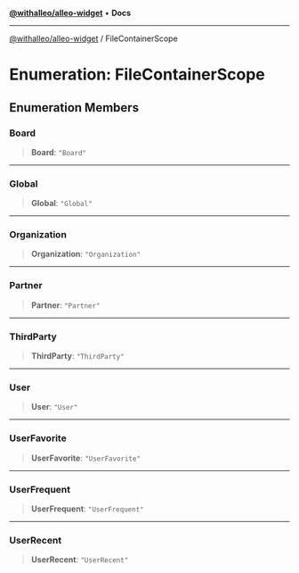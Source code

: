 [**@withalleo/alleo-widget**](../README.md) • **Docs**

***

[@withalleo/alleo-widget](../globals.md) / FileContainerScope

# Enumeration: FileContainerScope

## Enumeration Members

### Board

> **Board**: `"Board"`

***

### Global

> **Global**: `"Global"`

***

### Organization

> **Organization**: `"Organization"`

***

### Partner

> **Partner**: `"Partner"`

***

### ThirdParty

> **ThirdParty**: `"ThirdParty"`

***

### User

> **User**: `"User"`

***

### UserFavorite

> **UserFavorite**: `"UserFavorite"`

***

### UserFrequent

> **UserFrequent**: `"UserFrequent"`

***

### UserRecent

> **UserRecent**: `"UserRecent"`
